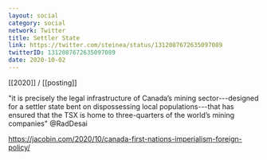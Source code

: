 ```yaml
---
layout: social
category: social
network: Twitter
title: Settler State
link: https://twitter.com/steinea/status/1312087672635097089
twitterID: 1312087672635097089
date: 2020-10-02
---
```


[[2020]] / [[posting]]

"it is precisely the legal infrastructure of Canada’s mining sector---designed for a settler state bent on dispossessing local populations---that has ensured that the TSX is home to three-quarters of the world’s mining companies" @RadDesai

<https://jacobin.com/2020/10/canada-first-nations-imperialism-foreign-policy/>
